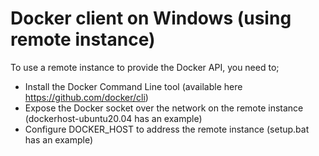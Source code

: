 # Docker client on Windows (using remote instance)

To use a remote instance to provide the Docker API, you need to;

- Install the Docker Command Line tool (available here https://github.com/docker/cli)
- Expose the Docker socket over the network on the remote instance (dockerhost-ubuntu20.04 has an example)
- Configure DOCKER\_HOST to address the remote instance (setup.bat has an example)
